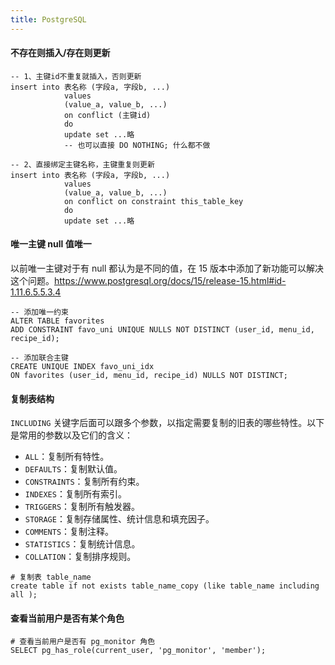 ```yaml
---
title: PostgreSQL
---
```


#### 不存在则插入/存在则更新

```
-- 1、主键id不重复就插入，否则更新
insert into 表名称 (字段a, 字段b, ...)
            values
            (value_a, value_b, ...)
            on conflict (主键id)
            do
            update set ...略
            -- 也可以直接 DO NOTHING; 什么都不做

-- 2、直接绑定主键名称，主键重复则更新
insert into 表名称 (字段a, 字段b, ...)
            values
            (value_a, value_b, ...)
            on conflict on constraint this_table_key
            do
            update set ...略
```

#### 唯一主键 null 值唯一

以前唯一主键对于有 null 都认为是不同的值，在 15 版本中添加了新功能可以解决这个问题。https://www.postgresql.org/docs/15/release-15.html#id-1.11.6.5.5.3.4

```
-- 添加唯一约束
ALTER TABLE favorites
ADD CONSTRAINT favo_uni UNIQUE NULLS NOT DISTINCT (user_id, menu_id, recipe_id);

-- 添加联合主键
CREATE UNIQUE INDEX favo_uni_idx
ON favorites (user_id, menu_id, recipe_id) NULLS NOT DISTINCT;
```

#### 复制表结构

`INCLUDING` 关键字后面可以跟多个参数，以指定需要复制的旧表的哪些特性。以下是常用的参数以及它们的含义：

- `ALL`：复制所有特性。
- `DEFAULTS`：复制默认值。
- `CONSTRAINTS`：复制所有约束。
- `INDEXES`：复制所有索引。
- `TRIGGERS`：复制所有触发器。
- `STORAGE`：复制存储属性、统计信息和填充因子。
- `COMMENTS`：复制注释。
- `STATISTICS`：复制统计信息。
- `COLLATION`：复制排序规则。

```
# 复制表 table_name 
create table if not exists table_name_copy (like table_name including all );
```

#### 查看当前用户是否有某个角色

```
# 查看当前用户是否有 pg_monitor 角色
SELECT pg_has_role(current_user, 'pg_monitor', 'member');
```

